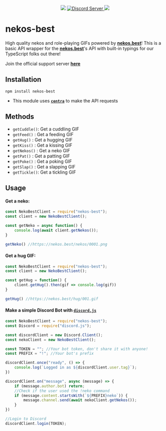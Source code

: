 <div  align="center">
<p>
<img  src="https://dummyimage.com/2x20/ff00ae/ff00ae.png" /></a>
<a  href="https://discord.gg/qKHGJXZQSu"><img  src="https://discord.com/api/guilds/793810017681276960/widget.png"  alt="Discord Server" />
<img  src="https://dummyimage.com/2x20/ff00ae/ff00ae.png" /></a>
</p>
</div>

# nekos-best
High quality nekos and role-playing GIFs powered by **[nekos.best](https://nekos.best)**!
This is a basic API wrapper for the **[nekos.best](https://nekos.best)**'s API with built-in typings for our TypeScript folks out there!

Join the official support server **[here](https://discord.gg/qKHGJXZQSu)**

## Installation

```npm install nekos-best```

 - This module uses **[`centra`](https://www.npmjs.com/package/centra)** to make the API requests

## Methods

- `getCuddle()`: Get a cuddling GIF
- `getFeed()`  : Get a feeding GIF
- `getHug()`   : Get a hugging GIF
- `getKiss()`  : Get a kissing GIF
- `getNekos()` : Get a neko GIF
- `getPat()`   : Get a patting GIF
- `getPoke()`  : Get a poking GIF
- `getSlap()`  : Get a slapping GIF
- `getTickle()`: Get a tickling GIF

## Usage

#### Get a neko:
```js
const NekoBestClient = require("nekos-best");
const client = new NekoBestClient();

const getNeko = async function() {
	console.log(await client.getNekos());
}

getNeko() //https://nekos.best/nekos/0001.png
```

#### Get a hug GIF:
```js
const NekoBestClient = require("nekos-best");
const client = new NekoBestClient();

const getHug = function() {
	client.getHug().then(gif => console.log(gif))
}

getHug() //https://nekos.best/hug/001.gif
```

#### Make a simple Discord Bot with [`discord.js`](https://www.npmjs.com/package/discord.js)

```js
const NekoBestClient = require("nekos-best");
const Discord = require("discord.js");

const discordClient = new Discord.Client();
const nekoClient = new NekoBestClient();

const TOKEN = ""; //Your bot token, don't share it with anyone!
const PREFIX = "!"; //Your bot's prefix

discordClient.once("ready", () => {
    console.log(`Logged in as ${discordClient.user.tag}`);
})

discordClient.on("message", async (message) => {
    if (message.author.bot) return;
    //Check if the user used the !neko command
    if (message.content.startsWith(`${PREFIX}neko`)) {
        message.channel.send(await nekoClient.getNekos());
    }
})

//Login to Discord
discordClient.login(TOKEN);
```